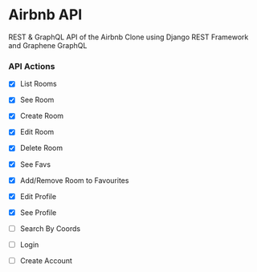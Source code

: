 # Airbnb API

REST & GraphQL API of the Airbnb Clone using Django REST Framework and Graphene GraphQL

### API Actions

- [x] List Rooms
- [x] See Room
- [x] Create Room
- [x] Edit Room
- [x] Delete Room
- [x] See Favs
- [x] Add/Remove Room to Favourites
- [x] Edit Profile
- [x] See Profile
- [ ] Search By Coords
- [ ] Login
- [ ] Create Account



